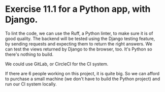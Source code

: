 # Exercise 11.1 for a Python app, with Django.

To lint the code, we can use the Ruff, a Python linter, to make sure it is of good quality.
The backend will be tested using the Django testing feature, by sending requests and expecting them to return the right answers.
We can test the views returned by Django to the browser, too.
It's Python so there's nothing to build.

We could use GitLab, or CircleCI for the CI system.

If there are 6 people working on this project, it is quite big. So we can afford to purchase a small machine (we don't have to build the Python project) and run our CI system locally.